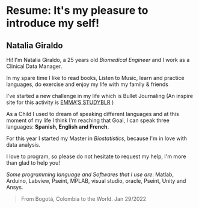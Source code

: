 # Resume: It's my pleasure to introduce my self!

## Natalia Giraldo


Hi! I'm Natalia Giraldo, a 25 years old *Biomedical Engineer* and I work as a Clinical Data Manager. <p>
In my spare time I like to read books, Listen to Music, learn and practice languages, do exercise and enjoy my life with my family & friends <p>
I've started a new challenge in my life which is Bullet Journaling (An inspire site for this activity is [EMMA'S STUDYBLR](https://emmastudies.com/printables) )<p>
As a Child I used to dream of speaking different languages and at this moment of my life I think I'm reaching that Goal, I can speak three languages: **Spanish, English and French**. <p>
For this year I started my Master in *Biostatistics*, because I'm in love with data analysis. <p>

I love to program, so please do not hesitate to request my help, I'm more than glad to help you!<p>
*Some programming language and Softwares that I use are*: Matlab, Arduino, Labview, Pseint, MPLAB, visual studio, oracle, Pseint, Unity and Ansys.
  
<blockquote>
From Bogotá, Colombia to the World. Jan 29/2022

